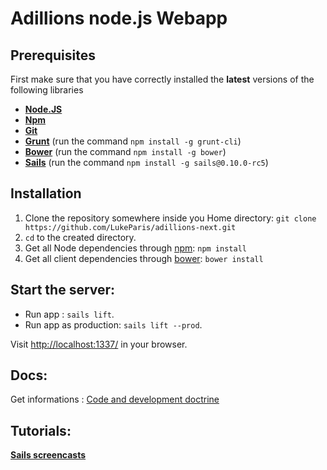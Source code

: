 # Adillions node.js Webapp

## Prerequisites

First make sure that you have correctly installed the __latest__ versions of the following libraries

* **[Node.JS](http://www.nodejs.org)**
* **[Npm](https://npmjs.org/)**
* **[Git](https://help.github.com/articles/set-up-git)**
* **[Grunt](http://gruntjs.com/)** (run the command `npm install -g grunt-cli`)
* **[Bower](http://bower.io)** (run the command `npm install -g bower`)
* **[Sails](https://github.com/balderdashy/sails)** (run the command `npm install -g sails@0.10.0-rc5`)

## Installation

1. Clone the repository somewhere inside you Home directory: `git clone https://github.com/LukeParis/adillions-next.git`
2. `cd` to the created directory.
2. Get all Node dependencies through [npm](https://npmjs.org/): `npm install`
3. Get all client dependencies through [bower](http://bower.io/): `bower install`

## Start the server:

* Run app : `sails lift`.
* Run app as production: `sails lift --prod`.

Visit [http://localhost:1337/](http://localhost:1337/) in your browser.

## Docs:

Get informations : [Code and development doctrine](https://github.com/LukeParis/adillions-next/tree/master/docs)

## Tutorials:

**[Sails screencasts](https://www.youtube.com/playlist?list=PLf8i4fc0zJBzLhOe6FwHpGhBDgqwInJWZ)**

